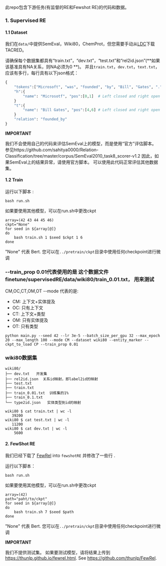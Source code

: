 此repo包含下游任务(有监督的RE和Fewshot RE)的代码和数据。 

### 1. Supervised RE

#### 1.1 Dataset

我们在`data/`中提供SemEval，Wiki80，ChemProt，但您需要手动从[LDC](https://catalog.ldc.upenn.edu/LDC2018T24)下载TACRED。 

请确保每个数据集都具有“train.txt”，“dev.txt”，“test.txt”和“rel2id.json”(**如果该基准具有NA关系，则NA必须为0 **)。 
并且`train.txt`，`dev.txt`，`text.txt`，应该有多行，每行具有以下json格式：

```python
{
    "tokens":["Microsoft", "was", "founded", "by", "Bill", "Gates", "."], 
    "h":{
        "name": "Microsotf", "pos":[0,1]  # Left closed and right open interval
    }
    "t":{
        "name": "Bill Gates", "pos":[4,6] # Left closed and right open interval
    }
    "relation": "founded_by"
}
```

**IMPORTANT**

我们不会使用自己的代码来评估SemEval上的模型，而是使用“官方”评估脚本。 
参见https://github.com/sahitya0000/Relation-Classification/tree/master/corpus/SemEval2010_task8_scorer-v1.2
因此，如果SemEval上的结果异常，请使用官方脚本。 可以使用此代码正常评估其他数据集。

#### 1.2 Train

运行以下脚本 :

```shell
bash run.sh
```

如果要使用其他模型，可以在run.sh中更改ckpt 

```shell
array=(42 43 44 45 46)
ckpt="None"
for seed in ${array[@]}
do
	bash train.sh 1 $seed $ckpt 1 6
done
```

"None" 代表 Bert. 您可以在`../pretrain/ckpt`目录中使用任何checkpoint进行微调


### --train_prop 0.01代表使用的是 这个数据文件 finetune/supervisedRE/data/wiki80/train_0.01.txt， 用来测试
CM,OC,CT,OM,OT --mode 代表的是: 
* CM: 上下文+实体提及
* OC: 只有上下文
* CT: 上下文+类型
* OM: 只有实体提及
* OT: 只有类型
```buildoutcfg
python main.py --seed 42 --lr 3e-5 --batch_size_per_gpu 32 --max_epoch 20 --max_length 100 --mode CM --dataset wiki80 --entity_marker --ckpt_to_load CP --train_prop 0.01
```

### wiki80数据集
```buildoutcfg
wiki80/
├── dev.txt   开发集
├── rel2id.json  关系id映射，即label2id的映射
├── test.txt
├── train.txt
├── train_0.01.txt  训练集的1%
├── train_0.1.txt
└── type2id.json   实体类型到id的映射

wiki80 $ cat train.txt | wc -l
   39200
wiki80 $ cat test.txt | wc -l
   11200
wiki80 $ cat dev.txt | wc -l
    5600

```


#### 2. FewShot RE

我们已经下载了  [FewRel](https://github.com/thunlp/FewRel) into `fewshotRE` 并修改了一些行 .

运行以下脚本： 

```shell
bash run.sh
```

如果要使用其他模型，可以在run.sh中更改ckpt 

```shell
array=(42)
path="paht/to/ckpt"
for seed in ${array[@]}
do
	bash train.sh 7 $seed $path
done
```

"None" 代表 Bert. 您可以在`../pretrain/ckpt`目录中使用任何checkpoint进行微调

**IMPORTANT**

我们不提供测试集。 如果要测试模型，请将结果上传到  https://thunlp.github.io/fewrel.html. See https://github.com/thunlp/FewRel. 